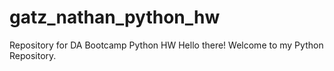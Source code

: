 # gatz_nathan_python_hw
Repository for DA Bootcamp Python HW
Hello there! Welcome to my Python Repository.
